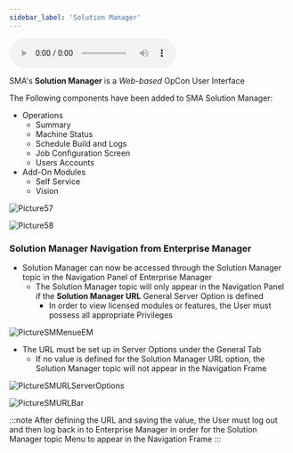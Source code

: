 ```yaml
---
sidebar_label: 'Solution Manager'
---
```


<audio controls="controls">
  <source type="audio/mp3" src="audiobasic/SolutionManager.mp3"></source>
  <p>Your browser does not support the audio element.</p>
</audio> 

SMA's **Solution Manager** is a *Web-based* OpCon User Interface 

The Following components have been added to SMA Solution Manager:  

* Operations
  * Summary 
  * Machine Status
  * Schedule Build and Logs
  * Job Configuration Screen
  * Users Accounts
* Add-On Modules
  * Self Service
  * Vision 

![Picture57](/imgbasic/Picture57.png) 

![Picture58](/imgbasic/Picture58.png)  

### Solution Manager Navigation from Enterprise Manager

* Solution Manager can now be accessed through the Solution Manager topic in the Navigation Panel of Enterprise Manager
  - The Solution Manager topic will only appear in the Navigation Panel if the **Solution Manager URL** General Server Option is defined
    - In order to view licensed modules or features, the User must possess all appropriate Privileges

![PictureSMMenueEM](/imgbasic/PictureSMMenuEM.png) 

* The URL must be set up in Server Options under the General Tab
  - If no value is defined for the Solution Manager URL option, the Solution Manager topic will not appear in the Navigation Frame

![PictureSMURLServerOptions](/imgbasic/PictureSMURLServerOptions.png) 

![PictureSMURLBar](/imgbasic/PictureSMURLBar.png) 

:::note
After defining the URL and saving the value, the User must log out and then log back in to Enterprise Manager in order for the Solution Manager topic Menu to appear in the Navigation Frame
:::
